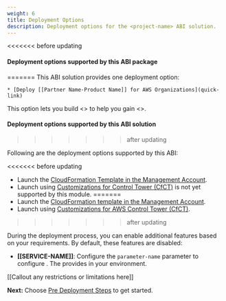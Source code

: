 ```yaml
---
weight: 6
title: Deployment Options
description: Deployment options for the <project-name> ABI solution.
---
```


<<<<<<< before updating
#### Deployment options supported by this ABI package
=======
This ABI solution provides one deployment option:

    * [Deploy [[Partner Name-Product Name]] for AWS Organizations](quick-link)

This option lets you build <> to help you gain <>.


#### Deployment options supported by this ABI solution
>>>>>>> after updating

Following are the deployment options supported by this ABI:

<<<<<<< before updating
* Launch the [CloudFormation Template in the Management Account](/launch-using-cloudformation/index.html).
* Launch using [Customizations for Control Tower (CfCT)](https://aws.amazon.com/solutions/implementations/customizations-for-aws-control-tower/) is not yet supported by this module.
=======
* Launch the [CloudFormation template in the Management Account](/launch-using-cloudformation/index.html).
* Launch using [Customizations for AWS Control Tower (CfCT)](/launch-using-cfct/index.html).
>>>>>>> after updating

During the deployment process, you can enable additional features based on your requirements. By default, these features are disabled:

* **[[SERVICE-NAME]]**: Configure the `parameter-name` parameter to configure <service-name>. The <service-name> provides <functionalities-list> in your environment.

[[Callout any restrictions or limitations here]]

**Next:** Choose [Pre Deployment Steps](/pre-deployment-steps/index.html) to get started.
